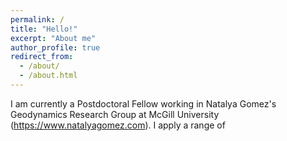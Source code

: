 ```yaml
---
permalink: /
title: "Hello!"
excerpt: "About me"
author_profile: true
redirect_from: 
  - /about/
  - /about.html
---
```


I am currently a Postdoctoral Fellow working in Natalya Gomez's Geodynamics 
Research Group at McGill University (https://www.natalyagomez.com). I apply a range of